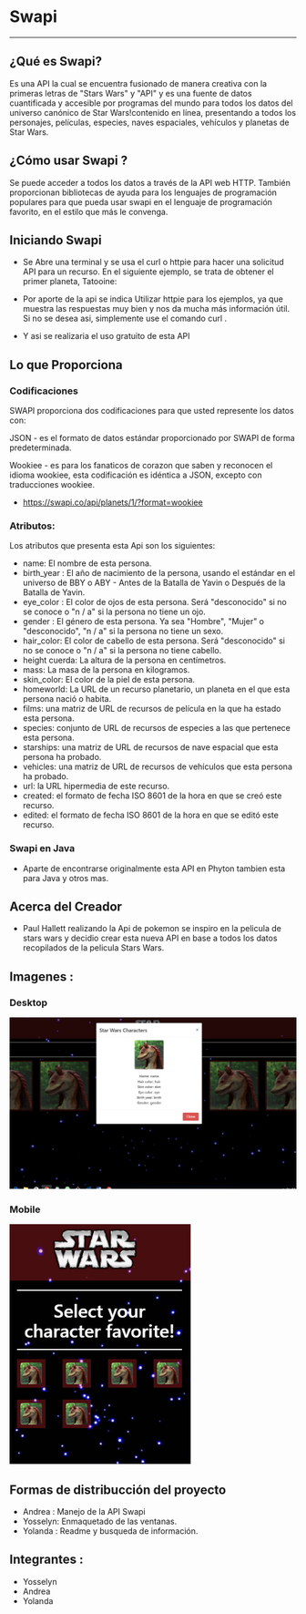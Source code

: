 # Swapi
---

## 

## ¿Qué es Swapi?
Es una API la cual se encuentra fusionado de manera creativa con la primeras letras de "Stars Wars" y "API" y es una fuente de datos cuantificada y accesible por programas del mundo para todos los datos del universo canónico de Star Wars!contenido en línea, presentando a todos los personajes, películas, especies, naves espaciales, vehículos y planetas de Star Wars.

## ¿Cómo usar Swapi ?
Se puede acceder a todos los datos a través de la API web HTTP. 
También proporcionan bibliotecas de ayuda para los lenguajes de programación populares para que pueda usar swapi en el lenguaje de programación favorito, en el estilo que más le convenga.

## Iniciando Swapi

* Se Abre una terminal y se usa el curl o httpie para hacer una solicitud API para un recurso. En el siguiente ejemplo, se trata de obtener el primer planeta, Tatooine:

* Por aporte de la api se indica Utilizar httpie para los ejemplos, ya que muestra las respuestas muy bien y nos da mucha más información útil. Si no se desea asi, simplemente use el comando curl .

* Y asi se realizaria el uso gratuito de esta API 

## Lo que Proporciona
### Codificaciones
SWAPI proporciona dos codificaciones para que usted represente los datos con:

JSON - es el formato de datos estándar proporcionado por SWAPI de forma predeterminada.

Wookiee - es para los fanaticos de corazon que saben y reconocen el idioma wookiee, esta codificación es idéntica a JSON, excepto con traducciones wookiee.

* https://swapi.co/api/planets/1/?format=wookiee

### Atributos:
Los atributos que presenta esta Api son los siguientes:
* name: El nombre de esta persona.
* birth_year : El año de nacimiento de la persona, usando el estándar en el universo de BBY o ABY - Antes de la Batalla de Yavin o Después de la Batalla de Yavin. 
* eye_color : El color de ojos de esta persona. Será "desconocido" si no se conoce o "n / a" si la persona no tiene un ojo.
* gender : El género de esta persona. Ya sea "Hombre", "Mujer" o "desconocido", "n / a" si la persona no tiene un sexo.
* hair_color:  El color de cabello de esta persona. Será "desconocido" si no se conoce o "n / a" si la persona no tiene cabello.
* height cuerda: La altura de la persona en centímetros.
* mass: La masa de la persona en kilogramos.
* skin_color: El color de la piel de esta persona.
* homeworld: La URL de un recurso planetario, un planeta en el que esta persona nació o habita.
* films: una matriz de URL de recursos de película en la que ha estado esta persona.
* species: conjunto de URL de recursos de especies a las que pertenece esta persona.
* starships: una matriz de URL de recursos de nave espacial que esta persona ha probado.
* vehicles: una matriz de URL de recursos de vehículos que esta persona ha probado.
* url: la URL hipermedia de este recurso.
* created: el formato de fecha ISO 8601 de la hora en que se creó este recurso.
* edited: el formato de fecha ISO 8601 de la hora en que se editó este recurso.
### Swapi en Java
* Aparte de encontrarse originalmente esta API en Phyton tambien esta para Java y otros mas.

## Acerca del Creador
*  Paul Hallett realizando la Api de pokemon se inspiro en la pelicula de stars wars y decidio crear esta nueva API en base a todos los datos recopilados de la pelicula Stars Wars.
## Imagenes :
### Desktop
![Con titulo](assets/images/2.PNG "desktop")
### Mobile
![Con titulo](assets/images/1.PNG "mobile")

## Formas de distribucción del proyecto
* Andrea : Manejo de la API Swapi 
* Yosselyn: Enmaquetado de las ventanas.
* Yolanda : Readme y busqueda de información.

## Integrantes :
+ Yosselyn
+ Andrea
+ Yolanda

